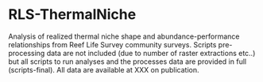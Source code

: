 # RLS-ThermalNiche
Analysis of realized thermal niche shape and abundance-performance relationships from Reef Life Survey community surveys. Scripts pre-processing data are not included (due to number of raster extractions etc..) but all scripts to run analyses and the processes data are provided in full (scripts-final). All data are available at XXX on publication. 
